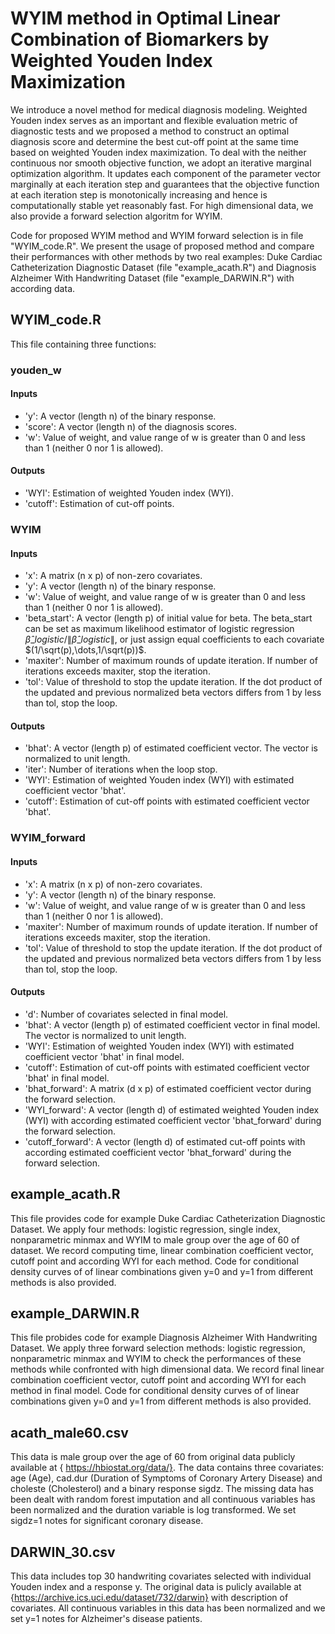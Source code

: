 # WYIM method in Optimal Linear Combination of Biomarkers by Weighted Youden Index Maximization

We introduce a novel method for medical diagnosis modeling. Weighted Youden index serves as an important and flexible evaluation metric of diagnostic tests and we proposed a method to construct an optimal diagnosis score and determine the best cut-off point at the same time based on weighted Youden index maximization. To deal with the neither continuous nor smooth objective function, we adopt an iterative marginal optimization algorithm. It updates each component of the parameter vector marginally at each iteration step and guarantees that the objective function at each iteration step is monotonically increasing and hence is computationally stable yet reasonably fast. For high dimensional data, we also provide a forward selection algoritm for WYIM. 

Code for proposed WYIM method and WYIM forward selection is in file "WYIM_code.R". We present the usage of proposed method and compare their performances with other methods by two real examples: Duke Cardiac Catheterization Diagnostic Dataset (file "example_acath.R") and Diagnosis Alzheimer With Handwriting Dataset (file "example_DARWIN.R") with according data.

## WYIM_code.R
This file containing three functions:
### youden_w
#### Inputs
- 'y': A vector (length n) of the binary response.
- 'score': A vector (length n) of the diagnosis scores.
- 'w': Value of weight, and value range of w is greater than 0 and less than 1 (neither 0 nor 1 is allowed).

#### Outputs
- 'WYI': Estimation of weighted Youden index (WYI).
- 'cutoff': Estimation of cut-off points.

### WYIM
#### Inputs
- 'x': A matrix (n x p) of non-zero covariates.
- 'y': A vector (length n) of the binary response.
- 'w': Value of weight, and value range of w is greater than 0 and less than 1 (neither 0 nor 1 is allowed).
- 'beta_start': A vector (length p) of initial value for beta. The beta_start can be set as maximum likelihood estimator of logistic regression $\hat{\beta}\_{logistic} / \|\hat{\beta}\_{logistic}\|$, or just assign equal coefficients to each covariate $(1/\sqrt(p),\dots,1/\sqrt(p))$.
- 'maxiter': Number of maximum rounds of update iteration. If number of iterations exceeds maxiter, stop the iteration.
- 'tol': Value of threshold to stop the update iteration. If the dot product of the updated and previous normalized beta vectors differs from 1 by less than tol, stop the loop.​

#### Outputs
- 'bhat': A vector (length p) of estimated coefficient vector. The vector is normalized to unit length.
- 'iter': Number of iterations when the loop stop.
- 'WYI': Estimation of weighted Youden index (WYI) with estimated coefficient vector 'bhat'.
- 'cutoff': Estimation of cut-off points with estimated coefficient vector 'bhat'.

### WYIM_forward
#### Inputs
- 'x': A matrix (n x p) of non-zero covariates.
- 'y': A vector (length n) of the binary response.
- 'w': Value of weight, and value range of w is greater than 0 and less than 1 (neither 0 nor 1 is allowed).
- 'maxiter': Number of maximum rounds of update iteration. If number of iterations exceeds maxiter, stop the iteration.
- 'tol': Value of threshold to stop the update iteration. If the dot product of the updated and previous normalized beta vectors differs from 1 by less than tol, stop the loop.​

#### Outputs
- 'd': Number of covariates selected in final model.
- 'bhat': A vector (length p) of estimated coefficient vector in final model. The vector is normalized to unit length.
- 'WYI': Estimation of weighted Youden index (WYI) with estimated coefficient vector 'bhat' in final model.
- 'cutoff': Estimation of cut-off points with estimated coefficient vector 'bhat' in final model.
- 'bhat_forward': A matrix (d x p) of estimated coefficient vector during the forward selection.
- 'WYI_forward': A vector (length d) of estimated weighted Youden index (WYI) with according estimated coefficient vector 'bhat_forward' during the forward selection.
- 'cutoff_forward': A vector (length d) of estimated cut-off points with according estimated coefficient vector 'bhat_forward' during the forward selection.



## example_acath.R
This file provides code for example Duke Cardiac Catheterization Diagnostic Dataset. We apply four methods: logistic regression, single index, nonparametric minmax and WYIM to male group over the age of 60 of dataset. We record computing time, linear combination coefficient vector, cutoff point and according WYI for each method. Code for conditional density curves of of linear combinations given y=0 and y=1 from different methods is also provided.

## example_DARWIN.R 
This file probides code for example Diagnosis Alzheimer With Handwriting Dataset. We apply three forward selection methods: logistic regression, nonparametric minmax and WYIM to check the performances of these methods while confronted with high dimensional data. We record final linear combination coefficient vector, cutoff point and according WYI for each method in final model. Code for conditional density curves of of linear combinations given y=0 and y=1 from different methods is also provided.


## acath_male60.csv
This data is male group over the age of 60 from original data publicly available at { https://hbiostat.org/data/}. The data contains three covariates: age (Age), cad.dur (Duration of Symptoms of Coronary Artery Disease) and choleste (Cholesterol) and a binary response sigdz.
The missing data has been dealt with random forest imputation and all continuous variables has been normalized and the duration variable is log transformed. We set sigdz=1 notes for significant coronary disease.

## DARWIN_30.csv
This data includes top 30 handwriting covariates selected with individual Youden index and a response y. The original data is pulicly available at {https://archive.ics.uci.edu/dataset/732/darwin} with description of covariates. All continuous variables in this data has been normalized and we set y=1 notes for Alzheimer's disease patients.

